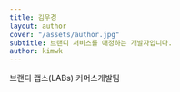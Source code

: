```yaml
---
title: 김우경
layout: author
cover: "/assets/author.jpg"
subtitle: 브랜디 서비스를 애정하는 개발자입니다.
author: kimwk
---
```


브랜디 랩스(LABs) 커머스개발팀
